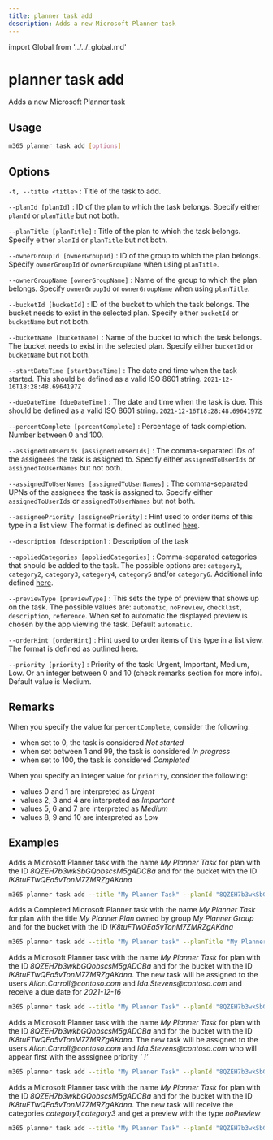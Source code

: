 ```yaml
---
title: planner task add
description: Adds a new Microsoft Planner task
---
```


import Global from '../../_global.md'

# planner task add

Adds a new Microsoft Planner task

## Usage

```sh
m365 planner task add [options]
```

## Options

`-t, --title <title>`
: Title of the task to add.

`--planId [planId]`
: ID of the plan to which the task belongs. Specify either `planId` or `planTitle` but not both.

`--planTitle [planTitle]`
: Title of the plan to which the task belongs. Specify either `planId` or `planTitle` but not both.

`--ownerGroupId [ownerGroupId]`
: ID of the group to which the plan belongs. Specify `ownerGroupId` or `ownerGroupName` when using `planTitle`.

`--ownerGroupName [ownerGroupName]`
: Name of the group to which the plan belongs. Specify `ownerGroupId` or `ownerGroupName` when using `planTitle`.

`--bucketId [bucketId]`
: ID of the bucket to which the task belongs. The bucket needs to exist in the selected plan. Specify either `bucketId` or `bucketName` but not both.

`--bucketName [bucketName]`
: Name of the bucket to which the task belongs. The bucket needs to exist in the selected plan. Specify either `bucketId` or `bucketName` but not both.

`--startDateTime [startDateTime]`
: The date and time when the task started. This should be defined as a valid ISO 8601 string. `2021-12-16T18:28:48.6964197Z`

`--dueDateTime [dueDateTime]`
: The date and time when the task is due. This should be defined as a valid ISO 8601 string. `2021-12-16T18:28:48.6964197Z`

`--percentComplete [percentComplete]`
: Percentage of task completion. Number between 0 and 100.

`--assignedToUserIds [assignedToUserIds]`
: The comma-separated IDs of the assignees the task is assigned to. Specify either `assignedToUserIds` or `assignedToUserNames` but not both.

`--assignedToUserNames [assignedToUserNames]`
: The comma-separated UPNs of the assignees the task is assigned to. Specify either `assignedToUserIds` or `assignedToUserNames` but not both.

`--assigneePriority [assigneePriority]`
: Hint used to order items of this type in a list view. The format is defined as outlined [here](https://docs.microsoft.com/graph/api/resources/planner-order-hint-format?view=graph-rest-1.0).

`--description [description]`
: Description of the task

`--appliedCategories [appliedCategories]`
: Comma-separated categories that should be added to the task. The possible options are: `category1`, `category2`, `category3`, `category4`, `category5` and/or `category6`. Additional info defined [here](https://docs.microsoft.com/graph/api/resources/plannerappliedcategories?view=graph-rest-1.0).

`--previewType [previewType]`
: This sets the type of preview that shows up on the task. The possible values are: `automatic`, `noPreview`, `checklist`, `description`, `reference`. When set to automatic the displayed preview is chosen by the app viewing the task. Default `automatic`.

`--orderHint [orderHint]`
: Hint used to order items of this type in a list view. The format is defined as outlined [here](https://docs.microsoft.com/graph/api/resources/planner-order-hint-format?view=graph-rest-1.0).

`--priority [priority]`
: Priority of the task: Urgent, Important, Medium, Low. Or an integer between 0 and 10 (check remarks section for more info). Default value is Medium.

<Global />

## Remarks

When you specify the value for `percentComplete`, consider the following:

- when set to 0, the task is considered _Not started_
- when set between 1 and 99, the task is considered _In progress_
- when set to 100, the task is considered _Completed_

When you specify an integer value for `priority`, consider the following:

- values 0 and 1 are interpreted as _Urgent_
- values 2, 3 and 4 are interpreted as _Important_
- values 5, 6 and 7 are interpreted as _Medium_
- values 8, 9 and 10 are interpreted as _Low_

## Examples

Adds a Microsoft Planner task with the name _My Planner Task_ for plan with the ID _8QZEH7b3wkSbGQobscsM5gADCBa_ and for the bucket with the ID _IK8tuFTwQEa5vTonM7ZMRZgAKdna_

```sh
m365 planner task add --title "My Planner Task" --planId "8QZEH7b3wkSbGQobscsM5gADCBa" --bucketId "IK8tuFTwQEa5vTonM7ZMRZgAKdna"
```

Adds a Completed Microsoft Planner task with the name _My Planner Task_ for plan with the title _My Planner Plan_ owned by group _My Planner Group_ and for the bucket with the ID _IK8tuFTwQEa5vTonM7ZMRZgAKdna_

```sh
m365 planner task add --title "My Planner task" --planTitle "My Planner Plan" --ownerGroupName "My Planner Group" --bucketId "IK8tuFTwQEa5vTonM7ZMRZgAKdna" --percentComplete 100
```

Adds a Microsoft Planner task with the name _My Planner Task_ for plan with the ID _8QZEH7b3wkbGQobscsM5gADCBa_ and for the bucket with the ID _IK8tuFTwQEa5vTonM7ZMRZgAKdna_. The new task will be assigned to the users _Allan.Carroll@contoso.com_ and _Ida.Stevens@contoso.com_ and receive a due date for _2021-12-16_

```sh
m365 planner task add --title "My Planner Task" --planId "8QZEH7b3wkSbGQobscsM5gADCBa" --bucketId "IK8tuFTwQEa5vTonM7ZMRZgAKdna" --assignedToUserNames "Allan.Carroll@contoso.com,Ida.Stevens@contoso.com" --dueDateTime "2021-12-16"
```

Adds a Microsoft Planner task with the name _My Planner Task_ for plan with the ID _8QZEH7b3wkbGQobscsM5gADCBa_ and for the bucket with the ID _IK8tuFTwQEa5vTonM7ZMRZgAKdna_. The new task will be assigned to the users _Allan.Carroll@contoso.com_ and _Ida.Stevens@contoso.com_ who will appear first with the asssignee priority _' !'_ 

```sh
m365 planner task add --title "My Planner Task" --planId "8QZEH7b3wkSbGQobscsM5gADCBa" --bucketId "IK8tuFTwQEa5vTonM7ZMRZgAKdna" --assignedToUserNames "Allan.Carroll@contoso.com,Ida.Stevens@contoso.com" --asssigneePriority ' !'
```

Adds a Microsoft Planner task with the name _My Planner Task_ for plan with the ID _8QZEH7b3wkbGQobscsM5gADCBa_ and for the bucket with the ID _IK8tuFTwQEa5vTonM7ZMRZgAKdna_. The new task will receive the categories _category1,category3_ and get a preview with the type _noPreview_

```sh
m365 planner task add --title "My Planner Task" --planId "8QZEH7b3wkSbGQobscsM5gADCBa" --bucketId "IK8tuFTwQEa5vTonM7ZMRZgAKdna" --appliedCategories "category1,category3" --previewType "noPreview"
```
